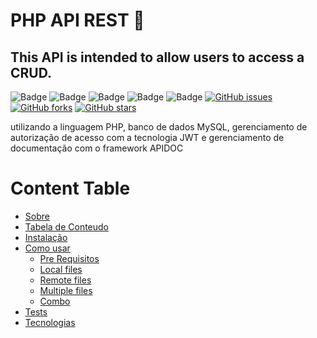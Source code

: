 # PHP API REST 🐘
## This API is intended to allow users to access a CRUD.

![Badge](https://img.shields.io/badge/Language-PHP-%23777bb4?style=flat&logo=php)
![Badge](https://img.shields.io/badge/Database-PHP-%234479a1?style=flat&logo=mysql)
![Badge](https://img.shields.io/badge/IDE-VSCODE-%23007acc?style=flat&logo=visualstudiocode)
![Badge](https://img.shields.io/badge/Server_Tool-XAMPP-%23fb7a24?style=flat&logo=xampp)
![Badge](https://img.shields.io/badge/Authorization-JWT-%23000000?style=flat&logo=jsonwebtokens)
<a href="https://github.com/DayaneCordeiro/PHP_API_REST/issues"><img alt="GitHub issues" src="https://img.shields.io/github/issues/DayaneCordeiro/PHP_API_REST"></a>
<a href="https://github.com/DayaneCordeiro/PHP_API_REST/network"><img alt="GitHub forks" src="https://img.shields.io/github/forks/DayaneCordeiro/PHP_API_REST"></a>
<a href="https://github.com/DayaneCordeiro/PHP_API_REST/stargazers"><img alt="GitHub stars" src="https://img.shields.io/github/stars/DayaneCordeiro/PHP_API_REST"></a>

 utilizando a linguagem PHP, banco de dados MySQL, gerenciamento de autorização de acesso com a tecnologia JWT e gerenciamento de documentação com o framework APIDOC

 Content Table
=================
<!--ts-->
   * [Sobre](#Sobre)
   * [Tabela de Conteudo](#tabela-de-conteudo)
   * [Instalação](#instalacao)
   * [Como usar](#como-usar)
      * [Pre Requisitos](#pre-requisitos)
      * [Local files](#local-files)
      * [Remote files](#remote-files)
      * [Multiple files](#multiple-files)
      * [Combo](#combo)
   * [Tests](#testes)
   * [Tecnologias](#tecnologias)
<!--te-->